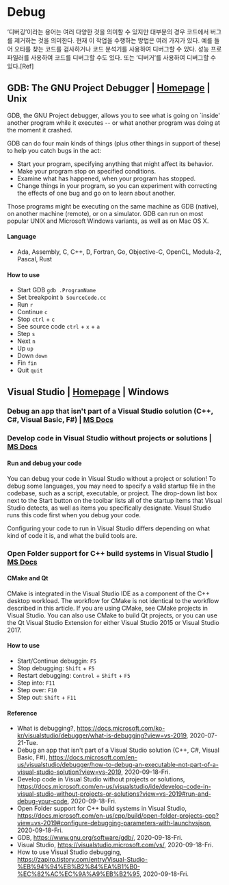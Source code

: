 # Debug
‘디버깅’이라는 용어는 여러 다양한 것을 의미할 수 있지만 대부분의 경우 코드에서 버그를 제거하는 것을 의미한다. 현재 이 작업을 수행하는 방법은 여러 가지가 있다. 예를 들어 오타를 찾는 코드를 검사하거나 코드 분석기를 사용하여 디버그할 수 있다. 성능 프로파일러를 사용하여 코드를 디버그할 수도 있다. 또는 ‘디버거’를 사용하여 디버그할 수 있다.[Ref]

## GDB: The GNU Project Debugger | [Homepage](https://www.gnu.org/software/gdb/) | Unix
GDB, the GNU Project debugger, allows you to see what is going on `inside' another program while it executes -- or what another program was doing at the moment it crashed.

GDB can do four main kinds of things (plus other things in support of these) to help you catch bugs in the act:
- Start your program, specifying anything that might affect its behavior.
- Make your program stop on specified conditions.
- Examine what has happened, when your program has stopped.
- Change things in your program, so you can experiment with correcting the effects of one bug and go on to learn about another.

Those programs might be executing on the same machine as GDB (native), on another machine (remote), or on a simulator. GDB can run on most popular UNIX and Microsoft Windows variants, as well as on Mac OS X.
#### Language
- Ada, Assembly, C, C++, D, Fortran, Go, Objective-C, OpenCL, Modula-2, Pascal, Rust
#### How to use
- Start GDB `gdb .ProgramName`
- Set breakpoint `b SourceCode.cc`
- Run `r`
- Continue `c`
- Stop `ctrl` + `c`
- See source code `ctrl` + `x` + `a`
- Step `s`
- Next `n`
- Up `up`
- Down `down`
- Fin `fin`
- Quit `quit`

## Visual Studio | [Homepage](https://visualstudio.microsoft.com/vs/) | Windows
### Debug an app that isn't part of a Visual Studio solution (C++, C#, Visual Basic, F#) | [MS Docs](https://docs.microsoft.com/en-us/visualstudio/debugger/how-to-debug-an-executable-not-part-of-a-visual-studio-solution?view=vs-2019)
### Develop code in Visual Studio without projects or solutions | [MS Docs](https://docs.microsoft.com/en-us/visualstudio/ide/develop-code-in-visual-studio-without-projects-or-solutions?view=vs-2019#run-and-debug-your-code)
#### Run and debug your code
You can debug your code in Visual Studio without a project or solution! To debug some languages, you may need to specify a valid startup file in the codebase, such as a script, executable, or project. The drop-down list box next to the Start button on the toolbar lists all of the startup items that Visual Studio detects, as well as items you specifically designate. Visual Studio runs this code first when you debug your code.

Configuring your code to run in Visual Studio differs depending on what kind of code it is, and what the build tools are.
### Open Folder support for C++ build systems in Visual Studio | [MS Docs](https://docs.microsoft.com/en-us/cpp/build/open-folder-projects-cpp?view=vs-2019#configure-debugging-parameters-with-launchvsjson)
#### CMake and Qt
CMake is integrated in the Visual Studio IDE as a component of the C++ desktop workload. The workflow for CMake is not identical to the workflow described in this article. If you are using CMake, see CMake projects in Visual Studio. You can also use CMake to build Qt projects, or you can use the Qt Visual Studio Extension for either Visual Studio 2015 or Visual Studio 2017.
#### How to use
- Start/Continue debuggin: `F5`
- Stop debugging: `Shift` + `F5`
- Restart debugging: `Control` + `Shift` + `F5`
- Step into: `F11`
- Step over: `F10`
- Step out: `Shift` + `F11`

#### Reference
- What is debugging?, https://docs.microsoft.com/ko-kr/visualstudio/debugger/what-is-debugging?view=vs-2019, 2020-07-21-Tue.
- Debug an app that isn't part of a Visual Studio solution (C++, C#, Visual Basic, F#), https://docs.microsoft.com/en-us/visualstudio/debugger/how-to-debug-an-executable-not-part-of-a-visual-studio-solution?view=vs-2019, 2020-09-18-Fri.
- Develop code in Visual Studio without projects or solutions, https://docs.microsoft.com/en-us/visualstudio/ide/develop-code-in-visual-studio-without-projects-or-solutions?view=vs-2019#run-and-debug-your-code, 2020-09-18-Fri.
- Open Folder support for C++ build systems in Visual Studio, https://docs.microsoft.com/en-us/cpp/build/open-folder-projects-cpp?view=vs-2019#configure-debugging-parameters-with-launchvsjson, 2020-09-18-Fri.
- GDB, https://www.gnu.org/software/gdb/, 2020-09-18-Fri.
- Visual Studio, https://visualstudio.microsoft.com/vs/, 2020-09-18-Fri.
- How to use Visual Studio debugging, https://zapiro.tistory.com/entry/Visual-Studio-%EB%94%94%EB%B2%84%EA%B1%B0-%EC%82%AC%EC%9A%A9%EB%B2%95, 2020-09-18-Fri.
